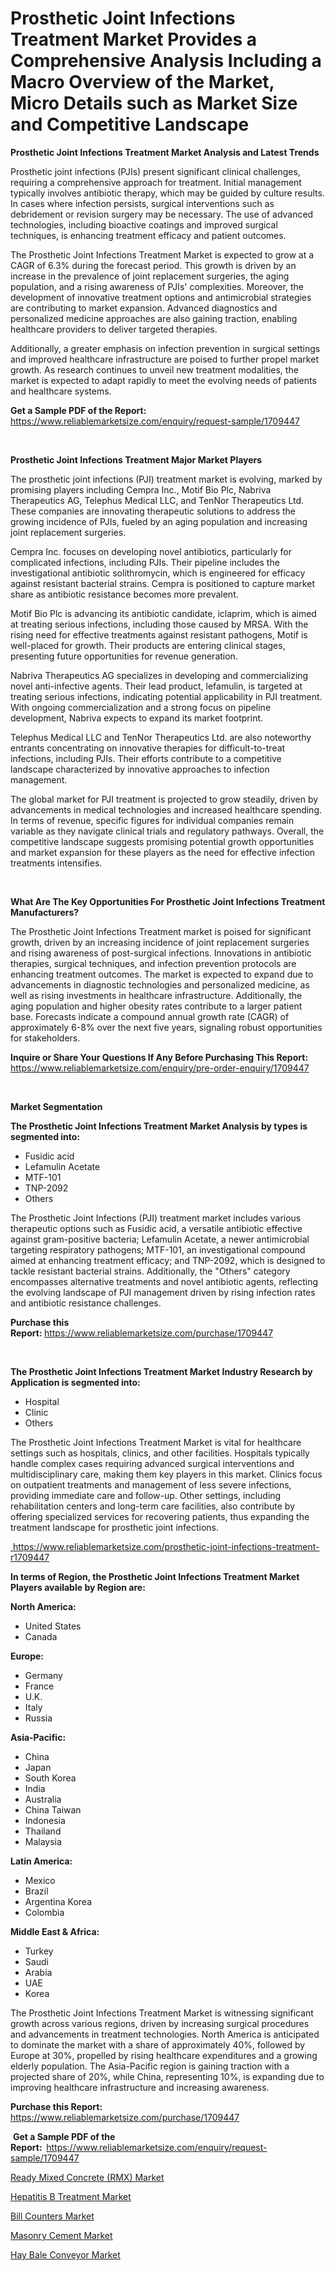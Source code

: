 <p><h1>Prosthetic Joint Infections Treatment Market Provides a Comprehensive Analysis Including a Macro Overview of the Market, Micro Details such as Market Size and Competitive Landscape</h1></p><p><strong>Prosthetic Joint Infections Treatment Market Analysis and Latest Trends</strong></p>
<p><p>Prosthetic joint infections (PJIs) present significant clinical challenges, requiring a comprehensive approach for treatment. Initial management typically involves antibiotic therapy, which may be guided by culture results. In cases where infection persists, surgical interventions such as debridement or revision surgery may be necessary. The use of advanced technologies, including bioactive coatings and improved surgical techniques, is enhancing treatment efficacy and patient outcomes.</p><p>The Prosthetic Joint Infections Treatment Market is expected to grow at a CAGR of 6.3% during the forecast period. This growth is driven by an increase in the prevalence of joint replacement surgeries, the aging population, and a rising awareness of PJIs' complexities. Moreover, the development of innovative treatment options and antimicrobial strategies are contributing to market expansion. Advanced diagnostics and personalized medicine approaches are also gaining traction, enabling healthcare providers to deliver targeted therapies. </p><p>Additionally, a greater emphasis on infection prevention in surgical settings and improved healthcare infrastructure are poised to further propel market growth. As research continues to unveil new treatment modalities, the market is expected to adapt rapidly to meet the evolving needs of patients and healthcare systems.</p></p>
<p><strong>Get a Sample PDF of the Report:&nbsp;</strong> <a href="https://www.reliablemarketsize.com/enquiry/request-sample/1709447?utm_campaign=1422&utm_medium=2&utm_source=Github&utm_content=ia&utm_term=21102024&utm_id=prosthetic-joint-infections-treatment">https://www.reliablemarketsize.com/enquiry/request-sample/1709447</a></p>
<p>&nbsp;</p>
<p><strong>Prosthetic Joint Infections Treatment Major Market Players</strong></p>
<p><p>The prosthetic joint infections (PJI) treatment market is evolving, marked by promising players including Cempra Inc., Motif Bio Plc, Nabriva Therapeutics AG, Telephus Medical LLC, and TenNor Therapeutics Ltd. These companies are innovating therapeutic solutions to address the growing incidence of PJIs, fueled by an aging population and increasing joint replacement surgeries.</p><p>Cempra Inc. focuses on developing novel antibiotics, particularly for complicated infections, including PJIs. Their pipeline includes the investigational antibiotic solithromycin, which is engineered for efficacy against resistant bacterial strains. Cempra is positioned to capture market share as antibiotic resistance becomes more prevalent.</p><p>Motif Bio Plc is advancing its antibiotic candidate, iclaprim, which is aimed at treating serious infections, including those caused by MRSA. With the rising need for effective treatments against resistant pathogens, Motif is well-placed for growth. Their products are entering clinical stages, presenting future opportunities for revenue generation.</p><p>Nabriva Therapeutics AG specializes in developing and commercializing novel anti-infective agents. Their lead product, lefamulin, is targeted at treating serious infections, indicating potential applicability in PJI treatment. With ongoing commercialization and a strong focus on pipeline development, Nabriva expects to expand its market footprint.</p><p>Telephus Medical LLC and TenNor Therapeutics Ltd. are also noteworthy entrants concentrating on innovative therapies for difficult-to-treat infections, including PJIs. Their efforts contribute to a competitive landscape characterized by innovative approaches to infection management.</p><p>The global market for PJI treatment is projected to grow steadily, driven by advancements in medical technologies and increased healthcare spending. In terms of revenue, specific figures for individual companies remain variable as they navigate clinical trials and regulatory pathways. Overall, the competitive landscape suggests promising potential growth opportunities and market expansion for these players as the need for effective infection treatments intensifies.</p></p>
<p>&nbsp;</p>
<p><strong>What Are The Key Opportunities For Prosthetic Joint Infections Treatment Manufacturers?</strong></p>
<p><p>The Prosthetic Joint Infections Treatment market is poised for significant growth, driven by an increasing incidence of joint replacement surgeries and rising awareness of post-surgical infections. Innovations in antibiotic therapies, surgical techniques, and infection prevention protocols are enhancing treatment outcomes. The market is expected to expand due to advancements in diagnostic technologies and personalized medicine, as well as rising investments in healthcare infrastructure. Additionally, the aging population and higher obesity rates contribute to a larger patient base. Forecasts indicate a compound annual growth rate (CAGR) of approximately 6-8% over the next five years, signaling robust opportunities for stakeholders.</p></p>
<p><strong>Inquire or Share Your Questions If Any Before Purchasing This Report:</strong> <a href="https://www.reliablemarketsize.com/enquiry/pre-order-enquiry/1709447?utm_campaign=1422&utm_medium=2&utm_source=Github&utm_content=ia&utm_term=21102024&utm_id=prosthetic-joint-infections-treatment">https://www.reliablemarketsize.com/enquiry/pre-order-enquiry/1709447</a></p>
<p>&nbsp;</p>
<p><strong>Market Segmentation</strong></p>
<p><strong>The Prosthetic Joint Infections Treatment Market Analysis by types is segmented into:</strong></p>
<p><ul><li>Fusidic acid</li><li>Lefamulin Acetate</li><li>MTF-101</li><li>TNP-2092</li><li>Others</li></ul></p>
<p><p>The Prosthetic Joint Infections (PJI) treatment market includes various therapeutic options such as Fusidic acid, a versatile antibiotic effective against gram-positive bacteria; Lefamulin Acetate, a newer antimicrobial targeting respiratory pathogens; MTF-101, an investigational compound aimed at enhancing treatment efficacy; and TNP-2092, which is designed to tackle resistant bacterial strains. Additionally, the "Others" category encompasses alternative treatments and novel antibiotic agents, reflecting the evolving landscape of PJI management driven by rising infection rates and antibiotic resistance challenges.</p></p>
<p><strong>Purchase this Report:&nbsp;</strong><a href="https://www.reliablemarketsize.com/purchase/1709447?utm_campaign=1422&utm_medium=2&utm_source=Github&utm_content=ia&utm_term=21102024&utm_id=prosthetic-joint-infections-treatment">https://www.reliablemarketsize.com/purchase/1709447</a></p>
<p>&nbsp;</p>
<p><strong>The Prosthetic Joint Infections Treatment Market Industry Research by Application is segmented into:</strong></p>
<p><ul><li>Hospital</li><li>Clinic</li><li>Others</li></ul></p>
<p><p>The Prosthetic Joint Infections Treatment Market is vital for healthcare settings such as hospitals, clinics, and other facilities. Hospitals typically handle complex cases requiring advanced surgical interventions and multidisciplinary care, making them key players in this market. Clinics focus on outpatient treatments and management of less severe infections, providing immediate care and follow-up. Other settings, including rehabilitation centers and long-term care facilities, also contribute by offering specialized services for recovering patients, thus expanding the treatment landscape for prosthetic joint infections.</p></p>
<p><a href="https://www.reliablemarketsize.com/prosthetic-joint-infections-treatment-r1709447?utm_campaign=1422&utm_medium=2&utm_source=Github&utm_content=ia&utm_term=21102024&utm_id=prosthetic-joint-infections-treatment">&nbsp;https://www.reliablemarketsize.com/prosthetic-joint-infections-treatment-r1709447</a></p>
<p><strong>In terms of Region, the Prosthetic Joint Infections Treatment Market Players available by Region are:</strong></p>
<p>
    <p> <strong> North America: </strong>
        <ul>
            <li>United States</li>
            <li>Canada</li>
        </ul>
        </p> 
    <p> <strong> Europe: </strong>
        <ul>
            <li>Germany</li>
            <li>France</li>
            <li>U.K.</li>
            <li>Italy</li>
            <li>Russia</li>
        </ul>
        </p> 
    <p> <strong> Asia-Pacific: </strong>
        <ul>
            <li>China</li>
            <li>Japan</li>
            <li>South Korea</li>
            <li>India</li>
            <li>Australia</li>
            <li>China Taiwan</li>
            <li>Indonesia</li>
            <li>Thailand</li>
            <li>Malaysia</li>
        </ul>
        </p> 
    <p> <strong> Latin America: </strong>
        <ul>
            <li>Mexico</li>
            <li>Brazil</li>
            <li>Argentina Korea</li>
            <li>Colombia</li>
        </ul>
        </p> 
    <p> <strong> Middle East & Africa: </strong>
        <ul>
            <li>Turkey</li>
            <li>Saudi</li>
            <li>Arabia</li>
            <li>UAE</li>
            <li>Korea</li>
        </ul>
    </p>
    </p>
<p><p>The Prosthetic Joint Infections Treatment Market is witnessing significant growth across various regions, driven by increasing surgical procedures and advancements in treatment technologies. North America is anticipated to dominate the market with a share of approximately 40%, followed by Europe at 30%, propelled by rising healthcare expenditures and a growing elderly population. The Asia-Pacific region is gaining traction with a projected share of 20%, while China, representing 10%, is expanding due to improving healthcare infrastructure and increasing awareness.</p></p>
<p><strong>Purchase this Report: </strong><a href="https://www.reliablemarketsize.com/purchase/1709447?utm_campaign=1422&utm_medium=2&utm_source=Github&utm_content=ia&utm_term=21102024&utm_id=prosthetic-joint-infections-treatment">https://www.reliablemarketsize.com/purchase/1709447</a></p>
<p>&nbsp;<strong>Get a Sample PDF of the Report:&nbsp;&nbsp;</strong><a href="https://www.reliablemarketsize.com/enquiry/request-sample/1709447?utm_campaign=1422&utm_medium=2&utm_source=Github&utm_content=ia&utm_term=21102024&utm_id=prosthetic-joint-infections-treatment">https://www.reliablemarketsize.com/enquiry/request-sample/1709447</a></p>
<p><strong></strong></p>
<p><p><a href="https://github.com/fletaw9bs/Market-Research-Report-List-1/blob/main/ready-mixed-concrete-rmx-market.md?utm_campaign=1422&utm_medium=2&utm_source=Github&utm_content=ia&utm_term=21102024&utm_id=prosthetic-joint-infections-treatment">Ready Mixed Concrete (RMX) Market</a></p><p><a href="https://www.linkedin.com/pulse/hepatitis-b-treatment-market-velocity-77-cagr-trajectory-fnafe?utm_campaign=1422&utm_medium=2&utm_source=Github&utm_content=ia&utm_term=21102024&utm_id=prosthetic-joint-infections-treatment">Hepatitis B Treatment Market</a></p><p><a href="https://issuu.com/reportprime-2/docs/bill-counters-market-size-2030.pptx_980c9700304916?utm_campaign=1422&utm_medium=2&utm_source=Github&utm_content=ia&utm_term=21102024&utm_id=prosthetic-joint-infections-treatment">Bill Counters Market</a></p><p><a href="https://github.com/johnieimmarta/Market-Research-Report-List-1/blob/main/masonry-cement-market.md?utm_campaign=1422&utm_medium=2&utm_source=Github&utm_content=ia&utm_term=21102024&utm_id=prosthetic-joint-infections-treatment">Masonry Cement Market</a></p><p><a href="https://issuu.com/reportprime-2/docs/hay-bale-conveyor-market-size-2030._e0e08ad8795e5f?utm_campaign=1422&utm_medium=2&utm_source=Github&utm_content=ia&utm_term=21102024&utm_id=prosthetic-joint-infections-treatment">Hay Bale Conveyor Market</a></p></p>